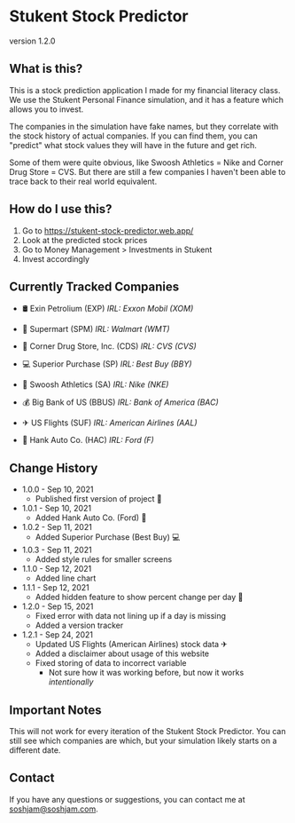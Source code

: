 # Stukent Stock Predictor

version 1.2.0

## What is this?

This is a stock prediction application I made for my financial literacy class. We use the Stukent Personal Finance simulation, and it has a feature which allows you to invest.

The companies in the simulation have fake names, but they correlate with the stock history of actual companies. If you can find them, you can "predict" what stock values they will have in the future and get rich.

Some of them were quite obvious, like Swoosh Athletics = Nike and Corner Drug Store = CVS. But there are still a few companies I haven't been able to trace back to their real world equivalent.

## How do I use this?

1. Go to <https://stukent-stock-predictor.web.app/>
2. Look at the predicted stock prices
3. Go to Money Management > Investments in Stukent
4. Invest accordingly

## Currently Tracked Companies

- 🛢 Exin Petrolium (EXP)
    *IRL: Exxon Mobil (XOM)*

- 🛒 Supermart (SPM)
    *IRL: Walmart (WMT)*

- 💊 Corner Drug Store, Inc. (CDS)
    *IRL: CVS (CVS)*

- 💻 Superior Purchase (SP)
   *IRL: Best Buy (BBY)*

- 👟 Swoosh Athletics (SA)
    *IRL: Nike (NKE)*

- 💰 Big Bank of US (BBUS)
    *IRL: Bank of America (BAC)*

- ✈ US Flights (SUF)
    *IRL: American Airlines (AAL)*

- 🚗 Hank Auto Co. (HAC)
    *IRL: Ford (F)*

## Change History

- 1.0.0 - Sep 10, 2021
    - Published first version of project 🎉
- 1.0.1 - Sep 10, 2021
    - Added Hank Auto Co. (Ford) 🚗
- 1.0.2 - Sep 11, 2021
    - Added Superior Purchase (Best Buy) 💻
- 1.0.3 - Sep 11, 2021
    - Added style rules for smaller screens
- 1.1.0 - Sep 12, 2021
    - Added line chart
- 1.1.1 - Sep 12, 2021
    - Added hidden feature to show percent change per day 👀
- 1.2.0 - Sep 15, 2021
    - Fixed error with data not lining up if a day is missing
    - Added a version tracker
- 1.2.1 - Sep 24, 2021
    - Updated US Flights (American Airlines) stock data ✈
    - Added a disclaimer about usage of this website
    - Fixed storing of data to incorrect variable
        - Not sure how it was working before, but now it works *intentionally*

## Important Notes

This will not work for every iteration of the Stukent Stock Predictor. You can still see which companies are which, but your simulation likely starts on a different date.

## Contact

If you have any questions or suggestions, you can contact me at <soshjam@soshjam.com>.